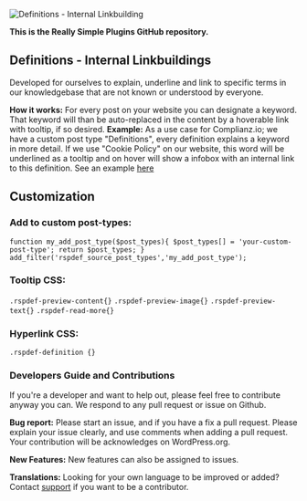 ![Definitions - Internal Linkbuilding](https://really-simple-plugins.com/wp-content/uploads/2021/03/definitions-fuji-1.png)

**This is the Really Simple Plugins GitHub repository.**

## Definitions - Internal Linkbuildings

Developed for ourselves to explain, underline and link to specific terms in our knowledgebase that are not known or understood by everyone.

**How it works:** For every post on your website you can designate a keyword. That keyword will than be auto-replaced in the content by a hoverable link with tooltip, if so desired. 
**Example:** As a use case for Complianz.io; we have a custom post type "Definitions", every definition explains a keyword in more detail. If we use "Cookie Policy" on our website, this word will be underlined as a tooltip and on hover will show a infobox with an internal link to this definition. See an example [here](https://complianz.io/customizing-the-cookie-policy-templates/)

## Customization

### Add to custom post-types:

`function my_add_post_type($post_types){
        $post_types[] = 'your-custom-post-type';
        return $post_types;
    }
add_filter('rspdef_source_post_types','my_add_post_type');`

### Tooltip CSS:

`.rspdef-preview-content{}`
`.rspdef-preview-image{}`
`.rspdef-preview-text{}`
`.rspdef-read-more{}`

### Hyperlink CSS:

`.rspdef-definition {}`

### Developers Guide and Contributions

If you're a developer and want to help out, please feel free to contribute anyway you can. We respond to any pull request or issue on Github. 

**Bug report:** Please start an issue, and if you have a fix a pull request. Please explain your issue clearly, and use comments when adding a pull request. Your contribution will be acknowledges on WordPress.org.

**New Features:** New features can also be assigned to issues.

**Translations:** Looking for your own language to be improved or added? Contact [support](https://really-simple-plugins.com/contact/) if you want to be a contributor.
